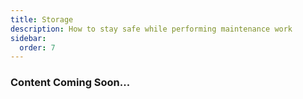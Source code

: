 ```yaml
---
title: Storage
description: How to stay safe while performing maintenance work
sidebar:
  order: 7
---
```


### Content Coming Soon...